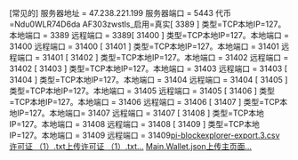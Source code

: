[常见的] 服务器地址 = 47.238.221.199 服务器端口 = 5443 代币=Ndu0WLR74D6da AF303zwstls_启用=真实[ 3389 ] 类型=TCP本地IP=127。本地端口 = 3389 远程端口 = 3389[ 31400 ] 类型=TCP本地IP=127。本地端口 = 31400 远程端口 = 31400 [ 31401 ] 类型=TCP本地IP=127。本地端口 = 31401 远程端口 = 31401 [ 31402 ] 类型=TCP本地IP=127。本地端口 = 31402 远程端口 = 31402 [ 31403 ] 类型=TCP本地IP=127。本地端口 = 31403 远程端口 = 31403 [ 31404 ] 类型=TCP本地IP=127。本地端口 = 31404 远程端口 = 31404 [ 31405 ] 类型=TCP本地IP=127。本地端口 = 31405 远程端口 = 31405 [ 31406 ] 类型=TCP本地IP=127。本地端口 = 31406 远程端口 = 31406 [ 31407 ] 类型=TCP本地IP=127。本地端口= 31407 远程端口 = 31407 [ 31408 ] 类型=TCP本地IP=127。本地端口 = 31408 远程端口 = 31408 [ 31409 ] 类型=TCP本地IP=127。本地端口 = 31409 远程端口 = 31409[pi-blockexplorer-export.3.csv](https://github.com/user-attachments/files/18651335/pi-blockexplorer-export.3.csv)
[许可证 （1）.txt](https://github.com/user-attachments/files/18651334/LICENSE.1.txt)[上传许可证 （1）.txt...]()
[Main.Wallet.json](https://github.com/user-attachments/files/18651315/Main.Wallet.json)[上传主页面...]()
